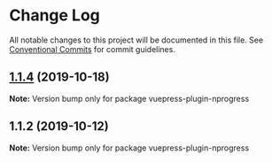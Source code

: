 # Change Log

All notable changes to this project will be documented in this file.
See [Conventional Commits](https://conventionalcommits.org) for commit guidelines.

## [1.1.4](https://github.com/vuepress/vuepress-community/compare/vuepress-plugin-nprogress@1.1.2...vuepress-plugin-nprogress@1.1.4) (2019-10-18)

**Note:** Version bump only for package vuepress-plugin-nprogress

## 1.1.2 (2019-10-12)

**Note:** Version bump only for package vuepress-plugin-nprogress
